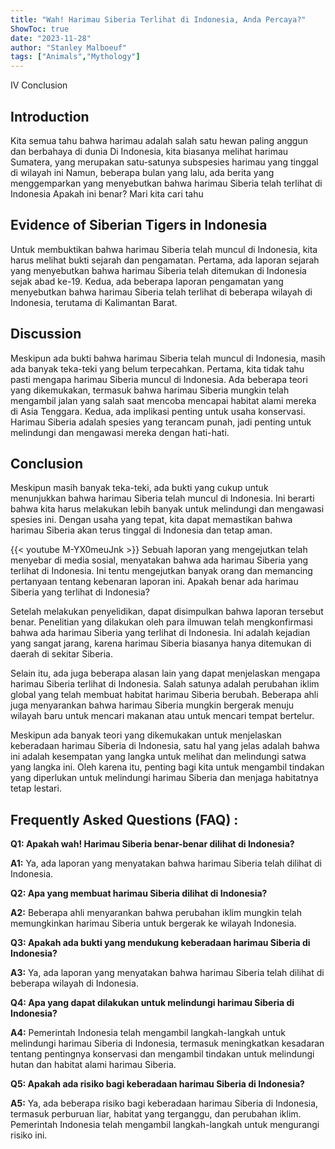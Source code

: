 ```yaml
---
title: "Wah! Harimau Siberia Terlihat di Indonesia, Anda Percaya?"
ShowToc: true 
date: "2023-11-28"
author: "Stanley Malboeuf" 
tags: ["Animals","Mythology"]
---
```

IV Conclusion

## Introduction

Kita semua tahu bahwa harimau adalah salah satu hewan paling anggun dan berbahaya di dunia Di Indonesia, kita biasanya melihat harimau Sumatera, yang merupakan satu-satunya subspesies harimau yang tinggal di wilayah ini Namun, beberapa bulan yang lalu, ada berita yang menggemparkan yang menyebutkan bahwa harimau Siberia telah terlihat di Indonesia Apakah ini benar? Mari kita cari tahu

## Evidence of Siberian Tigers in Indonesia

Untuk membuktikan bahwa harimau Siberia telah muncul di Indonesia, kita harus melihat bukti sejarah dan pengamatan. Pertama, ada laporan sejarah yang menyebutkan bahwa harimau Siberia telah ditemukan di Indonesia sejak abad ke-19. Kedua, ada beberapa laporan pengamatan yang menyebutkan bahwa harimau Siberia telah terlihat di beberapa wilayah di Indonesia, terutama di Kalimantan Barat.

## Discussion

Meskipun ada bukti bahwa harimau Siberia telah muncul di Indonesia, masih ada banyak teka-teki yang belum terpecahkan. Pertama, kita tidak tahu pasti mengapa harimau Siberia muncul di Indonesia. Ada beberapa teori yang dikemukakan, termasuk bahwa harimau Siberia mungkin telah mengambil jalan yang salah saat mencoba mencapai habitat alami mereka di Asia Tenggara. Kedua, ada implikasi penting untuk usaha konservasi. Harimau Siberia adalah spesies yang terancam punah, jadi penting untuk melindungi dan mengawasi mereka dengan hati-hati.

## Conclusion

Meskipun masih banyak teka-teki, ada bukti yang cukup untuk menunjukkan bahwa harimau Siberia telah muncul di Indonesia. Ini berarti bahwa kita harus melakukan lebih banyak untuk melindungi dan mengawasi spesies ini. Dengan usaha yang tepat, kita dapat memastikan bahwa harimau Siberia akan terus tinggal di Indonesia dan tetap aman.

{{< youtube M-YX0meuJnk >}} 
Sebuah laporan yang mengejutkan telah menyebar di media sosial, menyatakan bahwa ada harimau Siberia yang terlihat di Indonesia. Ini tentu mengejutkan banyak orang dan memancing pertanyaan tentang kebenaran laporan ini. Apakah benar ada harimau Siberia yang terlihat di Indonesia?

Setelah melakukan penyelidikan, dapat disimpulkan bahwa laporan tersebut benar. Penelitian yang dilakukan oleh para ilmuwan telah mengkonfirmasi bahwa ada harimau Siberia yang terlihat di Indonesia. Ini adalah kejadian yang sangat jarang, karena harimau Siberia biasanya hanya ditemukan di daerah di sekitar Siberia.

Selain itu, ada juga beberapa alasan lain yang dapat menjelaskan mengapa harimau Siberia terlihat di Indonesia. Salah satunya adalah perubahan iklim global yang telah membuat habitat harimau Siberia berubah. Beberapa ahli juga menyarankan bahwa harimau Siberia mungkin bergerak menuju wilayah baru untuk mencari makanan atau untuk mencari tempat bertelur.

Meskipun ada banyak teori yang dikemukakan untuk menjelaskan keberadaan harimau Siberia di Indonesia, satu hal yang jelas adalah bahwa ini adalah kesempatan yang langka untuk melihat dan melindungi satwa yang langka ini. Oleh karena itu, penting bagi kita untuk mengambil tindakan yang diperlukan untuk melindungi harimau Siberia dan menjaga habitatnya tetap lestari.

## Frequently Asked Questions (FAQ) :
**Q1: Apakah wah! Harimau Siberia benar-benar dilihat di Indonesia?**

**A1:** Ya, ada laporan yang menyatakan bahwa harimau Siberia telah dilihat di Indonesia.

**Q2: Apa yang membuat harimau Siberia dilihat di Indonesia?**

**A2:** Beberapa ahli menyarankan bahwa perubahan iklim mungkin telah memungkinkan harimau Siberia untuk bergerak ke wilayah Indonesia.

**Q3: Apakah ada bukti yang mendukung keberadaan harimau Siberia di Indonesia?**

**A3:** Ya, ada laporan yang menyatakan bahwa harimau Siberia telah dilihat di beberapa wilayah di Indonesia.

**Q4: Apa yang dapat dilakukan untuk melindungi harimau Siberia di Indonesia?**

**A4:** Pemerintah Indonesia telah mengambil langkah-langkah untuk melindungi harimau Siberia di Indonesia, termasuk meningkatkan kesadaran tentang pentingnya konservasi dan mengambil tindakan untuk melindungi hutan dan habitat alami harimau Siberia.

**Q5: Apakah ada risiko bagi keberadaan harimau Siberia di Indonesia?**

**A5:** Ya, ada beberapa risiko bagi keberadaan harimau Siberia di Indonesia, termasuk perburuan liar, habitat yang terganggu, dan perubahan iklim. Pemerintah Indonesia telah mengambil langkah-langkah untuk mengurangi risiko ini.



